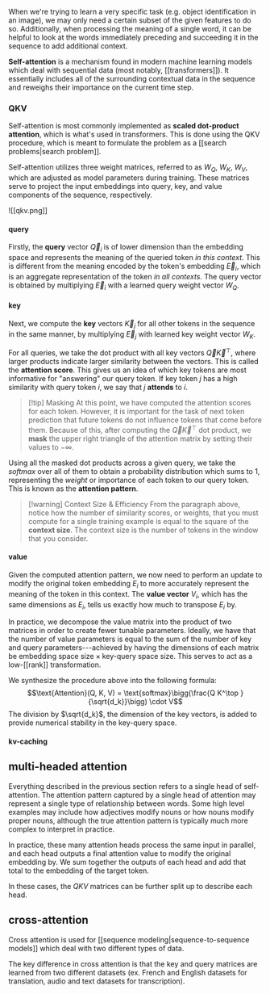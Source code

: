 When we're trying to learn a very specific task (e.g. object identification in an image), we may only need a certain subset of the given features to do so. Additionally, when processing the meaning of a single word, it can be helpful to look at the words immediately preceding and succeeding it in the sequence to add additional context.

**Self-attention** is a mechanism found in modern machine learning models which deal with sequential data (most notably, [[transformers]]). It essentially includes all of the surrounding contextual data in the sequence and reweighs their importance on the current time step.

### QKV
Self-attention is most commonly implemented as **scaled dot-product attention**, which is what's used in transformers. This is done using the QKV procedure, which is meant to formulate the problem as a [[search problems|search problem]].

Self-attention utilizes three weight matrices, referred to as $W_Q$, $W_K$, $W_V$, which are adjusted as model parameters during training. These matrices serve to project the input embeddings into query, key, and value components of the sequence, respectively.

![[qkv.png]]
#### query
Firstly, the **query** vector $\overrightarrow{Q}_i$ is of lower dimension than the embedding space and represents the meaning of the queried token *in this context*. This is different from the meaning encoded by the token's embedding $\overrightarrow{E}_i$, which is an aggregate representation of the token *in all contexts*. The query vector is obtained by multiplying $\overrightarrow{E}_i$ with a learned query weight vector $W_Q$.

#### key
Next, we compute the **key** vectors $\overrightarrow{K}_j$ for all other tokens in the sequence in the same manner, by multiplying $\overrightarrow{E}_j$ with learned key weight vector $W_K$.

For all queries, we take the dot product with all key vectors $\overrightarrow{Q} \overrightarrow{K}^\top$, where larger products indicate larger similarity between the vectors. This is called the **attention score**. This gives us an idea of which key tokens are most informative for "answering" our query token. If key token $j$ has a high similarity with query token $i$, we say that $j$ **attends** to $i$. 

>[!tip] Masking
>At this point, we have computed the attention scores for each token. However, it is important for the task of next token prediction that future tokens do not influence tokens that come before them. Because of this, after computing the  $\overrightarrow{Q} \overrightarrow{K}^\top$ dot product, we **mask** the upper right triangle of the attention matrix by setting their values to $-\infty$. 

Using all the masked dot products across a given query, we take the *softmax* over all of them to obtain a probability distribution which sums to $1$, representing the *weight* or importance of each token to our query token. This is known as the **attention pattern**.

>[!warning] Context Size & Efficiency
From the paragraph above, notice how the number of similarity scores, or weights, that you must compute for a single training example is equal to the square of the **context size**. The context size is the number of tokens in the window that you consider.

#### value
Given the computed attention pattern, we now need to perform an update to modify the original token embedding $E_i$ to more accurately represent the meaning of the token in this context. The **value vector** $V_i$, which has the same dimensions as $E_i$, tells us exactly how much to transpose $E_i$ by.

In practice, we decompose the value matrix into the product of two matrices in order to create fewer tunable parameters. Ideally, we have that the number of value parameters is equal to the sum of the number of key and query parameters---achieved by having the dimensions of each matrix be $\text{embedding space size} \times \text{key-query space size}$. This serves to act as a low-[[rank]] transformation.

We synthesize the procedure above into the following formula:
$$\text{Attention}(Q, K, V) = \text{softmax}\bigg(\frac{Q K^\top }{\sqrt{d_k}}\bigg) \cdot V$$
The division by $\sqrt{d_k}$, the dimension of the key vectors, is added to provide numerical stability in the key-query space. 
#### kv-caching

## multi-headed attention
Everything described in the previous section refers to a single head of self-attention. The attention pattern captured by a single head of attention may represent a single type of relationship between words. Some high level examples may include how adjectives modify nouns or how nouns modify proper nouns, although the true attention pattern is typically much more complex to interpret in practice.

In practice, these many attention heads process the same input in parallel, and each head outputs a final attention value to modify the original embedding by. We sum together the outputs of each head and add that total to the embedding of the target token.

In these cases, the $QKV$ matrices can be further split up to describe each head. 

## cross-attention
Cross attention is used for [[sequence modeling|sequence-to-sequence models]] which deal with two different types of data. 

The key difference in cross attention is that the key and query matrices are learned from two different datasets (ex. French and English datasets for translation, audio and text datasets for transcription).